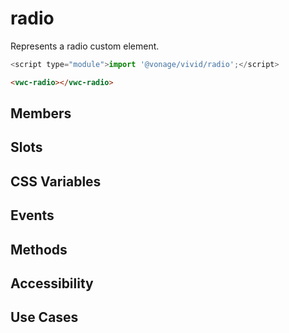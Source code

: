 # radio

Represents a radio custom element.

```js
<script type="module">import '@vonage/vivid/radio';</script>
```

```html preview
<vwc-radio></vwc-radio>
```

## Members

## Slots

## CSS Variables

## Events

## Methods

## Accessibility

## Use Cases
